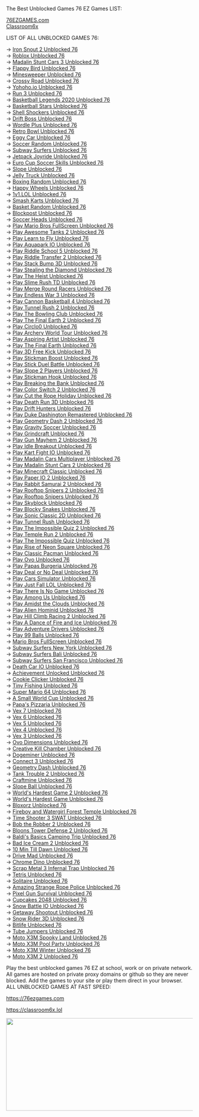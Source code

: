 
The Best Unblocked Games 76 EZ Games LIST:

<a href="https://76ezgames.com">76EZGAMES.com</a> <br>
<a href="https://classroom6x.lol">Classroom6x</a>

LIST OF ALL UNBLOCKED GAMES 76:

-> <a href="https://76ezgames.com/play/iron-snout-2">Iron Snout 2 Unblocked 76</a> <br>
-> <a href="https://76ezgames.com/play/roblox-nowgg-unblocked">Roblox Unblocked 76</a> <br>
-> <a href="https://76ezgames.com/play/madalin-stunt-cars-3">Madalin Stunt Cars 3 Unblocked 76</a> <br>
-> <a href="https://76ezgames.com/play/flappy-bird">Flappy Bird Unblocked 76</a> <br>
-> <a href="https://76ezgames.com/play/minesweeper">Minesweeper Unblocked 76</a> <br>
-> <a href="https://76ezgames.com/play/crossy-road">Crossy Road Unblocked 76</a> <br>
-> <a href="https://76ezgames.com/play/yohoho-io">Yohoho.io Unblocked 76</a> <br>
-> <a href="https://76ezgames.com/play/run-3">Run 3 Unblocked 76</a> <br>
-> <a href="https://76ezgames.com/play/basketball-legends-2020">Basketball Legends 2020 Unblocked 76</a> <br>
-> <a href="https://76ezgames.com/play/basketball-stars">Basketball Stars Unblocked 76</a> <br>
-> <a href="https://76ezgames.com/play/shell-shockers">Shell Shockers Unblocked 76</a> <br>
-> <a href="https://76ezgames.com/play/drift-boss">Drift Boss Unblocked 76</a> <br>
-> <a href="https://76ezgames.com/play/wordle-plus">Wordle Plus Unblocked 76</a> <br>
-> <a href="https://76ezgames.com/play/retro-bowl">Retro Bowl Unblocked 76</a> <br>
-> <a href="https://76ezgames.com/play/eggy-car">Eggy Car Unblocked 76</a> <br>
-> <a href="https://76ezgames.com/play/soccer-random">Soccer Random Unblocked 76</a> <br>
-> <a href="https://76ezgames.com/play/subway-surfers">Subway Surfers Unblocked 76</a> <br>
-> <a href="https://76ezgames.com/play/jetpack-joyride">Jetpack Joyride Unblocked 76</a> <br>
-> <a href="https://76ezgames.com/play/euro-cup-soccer-skills">Euro Cup Soccer Skills Unblocked 76</a> <br>
-> <a href="https://76ezgames.com/play/slope">Slope Unblocked 76</a> <br>
-> <a href="https://76ezgames.com/play/jelly-truck">Jelly Truck Unblocked 76</a> <br>
-> <a href="https://76ezgames.com/play/boxing-random">Boxing Random Unblocked 76</a> <br>
-> <a href="https://76ezgames.com/play/happy-wheels">Happy Wheels Unblocked 76</a> <br>
-> <a href="https://76ezgames.com/play/1v1-lol">1v1.LOL Unblocked 76</a> <br>
-> <a href="https://76ezgames.com/play/smash-karts">Smash Karts Unblocked 76</a> <br>
-> <a href="https://76ezgames.com/play/basket-random">Basket Random Unblocked 76</a> <br>
-> <a href="https://76ezgames.com/play/blockpost">Blockpost Unblocked 76</a> <br>
-> <a href="https://76ezgames.com/play/soccer-heads">Soccer Heads Unblocked 76</a> <br>
-> <a href="https://76ezgames.com/play/mario-bros-fullscreen">Play Mario Bros FullScreen Unblocked 76</a> <br>
-> <a href="https://76ezgames.com/play/awesome-tanks-2">Play Awesome Tanks 2 Unblocked 76</a> <br>
-> <a href="https://76ezgames.com/play/learn-to-fly">Play Learn to Fly Unblocked 76</a> <br>
-> <a href="https://76ezgames.com/play/aquapark-io">Play Aquapark IO Unblocked 76</a> <br>
-> <a href="https://76ezgames.com/play/riddle-school-5">Play Riddle School 5 Unblocked 76</a> <br>
-> <a href="https://76ezgames.com/play/riddle-transfer-2">Play Riddle Transfer 2 Unblocked 76</a> <br>
-> <a href="https://76ezgames.com/play/stack-bump-3d">Play Stack Bump 3D Unblocked 76</a> <br>
-> <a href="https://76ezgames.com/play/stealing-the-diamond">Play Stealing the Diamond Unblocked 76</a> <br>
-> <a href="https://76ezgames.com/play/the-heist">Play The Heist Unblocked 76</a> <br>
-> <a href="https://76ezgames.com/play/slime-rush-td">Play Slime Rush TD Unblocked 76</a> <br>
-> <a href="https://76ezgames.com/play/merge-round-racers">Play Merge Round Racers Unblocked 76</a> <br>
-> <a href="https://76ezgames.com/play/endless-war-3">Play Endless War 3 Unblocked 76</a> <br>
-> <a href="https://76ezgames.com/play/cannon-basketball-4">Play Cannon Basketball 4 Unblocked 76</a> <br>
-> <a href="https://76ezgames.com/play/tunnel-rush-2">Play Tunnel Rush 2 Unblocked 76</a> <br>
-> <a href="https://76ezgames.com/play/the-bowling-club">Play The Bowling Club Unblocked 76</a> <br>
-> <a href="https://76ezgames.com/play/the-final-earth-2">Play The Final Earth 2 Unblocked 76</a> <br>
-> <a href="https://76ezgames.com/play/circlo0">Play Circlo0 Unblocked 76</a> <br>
-> <a href="https://76ezgames.com/play/archery-world-tour">Play Archery World Tour Unblocked 76</a> <br>
-> <a href="https://76ezgames.com/play/aspiring-artist">Play Aspiring Artist Unblocked 76</a> <br>
-> <a href="https://76ezgames.com/play/the-final-earth">Play The Final Earth Unblocked 76</a> <br>
-> <a href="https://76ezgames.com/play/3d-free-kick">Play 3D Free Kick Unblocked 76</a> <br>
-> <a href="https://76ezgames.com/play/stickman-boost">Play Stickman Boost Unblocked 76</a> <br>
-> <a href="https://76ezgames.com/play/stick-duel-battle">Play Stick Duel Battle Unblocked 76</a> <br>
-> <a href="https://76ezgames.com/play/slope-2-players">Play Slope 2 Players Unblocked 76</a> <br>
-> <a href="https://76ezgames.com/play/stickman-hook">Play Stickman Hook Unblocked 76</a> <br>
-> <a href="https://76ezgames.com/play/breaking-the-bank">Play Breaking the Bank Unblocked 76</a> <br>
-> <a href="https://76ezgames.com/play/color-switch-2">Play Color Switch 2 Unblocked 76</a> <br>
-> <a href="https://76ezgames.com/play/cut-the-rope-holiday">Play Cut the Rope Holiday Unblocked 76</a> <br>
-> <a href="https://76ezgames.com/play/death-run-3d">Play Death Run 3D Unblocked 76</a> <br>
-> <a href="https://76ezgames.com/play/drift-hunters">Play Drift Hunters Unblocked 76</a> <br>
-> <a href="https://76ezgames.com/play/duke-dashington-remastered">Play Duke Dashington Remastered Unblocked 76</a> <br>
-> <a href="https://76ezgames.com/play/geometry-dash-2">Play Geometry Dash 2 Unblocked 76</a> <br>
-> <a href="https://76ezgames.com/play/gravity-soccer">Play Gravity Soccer Unblocked 76</a> <br>
-> <a href="https://76ezgames.com/play/grindcraft">Play Grindcraft Unblocked 76</a> <br>
-> <a href="https://76ezgames.com/play/gun-mayhem-2">Play Gun Mayhem 2 Unblocked 76</a> <br>
-> <a href="https://76ezgames.com/play/idle-breakout">Play Idle Breakout Unblocked 76</a> <br>
-> <a href="https://76ezgames.com/play/kart-fight-io">Play Kart Fight IO Unblocked 76</a> <br>
-> <a href="https://76ezgames.com/play/madalin-cars-multiplayer">Play Madalin Cars Multiplayer Unblocked 76</a> <br>
-> <a href="https://76ezgames.com/play/madalin-stunt-cars-2">Play Madalin Stunt Cars 2 Unblocked 76</a> <br>
-> <a href="https://76ezgames.com/play/minecraft-classic">Play Minecraft Classic Unblocked 76</a> <br>
-> <a href="https://76ezgames.com/play/paper-io-2">Play Paper IO 2 Unblocked 76</a> <br>
-> <a href="https://76ezgames.com/play/rabbit-samurai-2">Play Rabbit Samurai 2 Unblocked 76</a> <br>
-> <a href="https://76ezgames.com/play/rooftop-snipers-2">Play Rooftop Snipers 2 Unblocked 76</a> <br>
-> <a href="https://76ezgames.com/play/rooftop-snipers">Play Rooftop Snipers Unblocked 76</a> <br>
-> <a href="https://76ezgames.com/play/skyblock">Play Skyblock Unblocked 76</a> <br>
-> <a href="https://76ezgames.com/play/blocky-snakes">Play Blocky Snakes Unblocked 76</a> <br>
-> <a href="https://76ezgames.com/play/sonic-classic-2d">Play Sonic Classic 2D Unblocked 76</a> <br>
-> <a href="https://76ezgames.com/play/tunnel-rush">Play Tunnel Rush Unblocked 76</a> <br>
-> <a href="https://76ezgames.com/play/the-impossible-quiz-2">Play The Impossible Quiz 2 Unblocked 76</a> <br>
-> <a href="https://76ezgames.com/play/temple-run-2">Play Temple Run 2 Unblocked 76</a> <br>
-> <a href="https://76ezgames.com/play/the-impossible-quiz">Play The Impossible Quiz Unblocked 76</a> <br>
-> <a href="https://76ezgames.com/play/rise-of-neon-square">Play Rise of Neon Square Unblocked 76</a> <br>
-> <a href="https://76ezgames.com/play/classic-pacman">Play Classic Pacman Unblocked 76</a> <br>
-> <a href="https://76ezgames.com/play/ovo">Play Ovo Unblocked 76</a> <br>
-> <a href="https://76ezgames.com/play/papas-burgeria">Play Papas Burgeria Unblocked 76</a> <br>
-> <a href="https://76ezgames.com/play/deal-or-no-deal">Play Deal or No Deal Unblocked 76</a> <br>
-> <a href="https://76ezgames.com/play/cars-simulator">Play Cars Simulator Unblocked 76</a> <br>
-> <a href="https://76ezgames.com/play/just-fall-lol">Play Just Fall LOL Unblocked 76</a> <br>
-> <a href="https://76ezgames.com/play/there-is-no-game">Play There Is No Game Unblocked 76</a> <br>
-> <a href="https://76ezgames.com/play/among-us">Play Among Us Unblocked 76</a> <br>
-> <a href="https://76ezgames.com/play/amidst-the-clouds">Play Amidst the Clouds Unblocked 76</a> <br>
-> <a href="https://76ezgames.com/play/alien-hominid">Play Alien Hominid Unblocked 76</a> <br>
-> <a href="https://76ezgames.com/play/hill-climb-racing-2">Play Hill Climb Racing 2 Unblocked 76</a> <br>
-> <a href="https://76ezgames.com/play/a-dance-of-fire-and-ice">Play A Dance of Fire and Ice Unblocked 76</a> <br>
-> <a href="https://76ezgames.com/play/adventure-drivers">Play Adventure Drivers Unblocked 76</a> <br>
-> <a href="https://76ezgames.com/play/99-balls">Play 99 Balls Unblocked 76</a> <br>
-> <a href="https://76ezgames.com/play/mario-bros-fullscreen">Mario Bros FullScreen Unblocked 76</a> <br>
-> <a href="https://76ezgames.com/play/subway-surfers-new-york">Subway Surfers New York Unblocked 76</a> <br>
-> <a href="https://76ezgames.com/play/subway-surfers-bali">Subway Surfers Bali Unblocked 76</a> <br>
-> <a href="https://76ezgames.com/play/subway-surfers-san-francisco">Subway Surfers San Francisco Unblocked 76</a> <br>
-> <a href="https://76ezgames.com/play/death-car-io">Death Car IO Unblocked 76</a> <br>
-> <a href="https://76ezgames.com/play/achievement-unlocked">Achievement Unlocked Unblocked 76</a> <br>
-> <a href="https://76ezgames.com/play/cookie-clicker">Cookie Clicker Unblocked 76</a> <br>
-> <a href="https://76ezgames.com/play/tiny-fishing">Tiny Fishing Unblocked 76</a> <br>
-> <a href="https://76ezgames.com/play/super-mario-64">Super Mario 64 Unblocked 76</a> <br>
-> <a href="https://76ezgames.com/play/a-small-world-cup">A Small World Cup Unblocked 76</a> <br>
-> <a href="https://76ezgames.com/play/papas-pizzaria">Papa's Pizzaria Unblocked 76</a> <br>
-> <a href="https://76ezgames.com/play/vex-7">Vex 7 Unblocked 76</a> <br>
-> <a href="https://76ezgames.com/play/vex-6">Vex 6 Unblocked 76</a> <br>
-> <a href="https://76ezgames.com/play/vex-5">Vex 5 Unblocked 76</a> <br>
-> <a href="https://76ezgames.com/play/vex-4">Vex 4 Unblocked 76</a> <br>
-> <a href="https://76ezgames.com/play/vex-3">Vex 3 Unblocked 76</a> <br>
-> <a href="https://76ezgames.com/play/ovo-dimensions">Ovo Dimensions Unblocked 76</a> <br>
-> <a href="https://76ezgames.com/play/creative-kill-chamber">Creative Kill Chamber Unblocked 76</a> <br>
-> <a href="https://76ezgames.com/play/dogeminer">Dogeminer Unblocked 76</a> <br>
-> <a href="https://76ezgames.com/play/connect-3">Connect 3 Unblocked 76</a> <br>
-> <a href="https://76ezgames.com/play/geometry-dash">Geometry Dash Unblocked 76</a> <br>
-> <a href="https://76ezgames.com/play/tank-trouble-2">Tank Trouble 2 Unblocked 76</a> <br>
-> <a href="https://76ezgames.com/play/craftmine">Craftmine Unblocked 76</a> <br>
-> <a href="https://76ezgames.com/play/slope-ball">Slope Ball Unblocked 76</a> <br>
-> <a href="https://76ezgames.com/play/worlds-hardest-game-2">World's Hardest Game 2 Unblocked 76</a> <br>
-> <a href="https://76ezgames.com/play/worlds-hardest-game">World's Hardest Game Unblocked 76</a> <br>
-> <a href="https://76ezgames.com/play/bloxorz">Bloxorz Unblocked 76</a> <br>
-> <a href="https://76ezgames.com/play/fireboy-and-watergirl-forest-temple">Fireboy and Watergirl Forest Temple Unblocked 76</a> <br>
-> <a href="https://76ezgames.com/play/time-shooter-3-swat">Time Shooter 3 SWAT Unblocked 76</a> <br>
-> <a href="https://76ezgames.com/play/bob-the-robber-2">Bob the Robber 2 Unblocked 76</a> <br>
-> <a href="https://76ezgames.com/play/bloons-tower-defense-2">Bloons Tower Defense 2 Unblocked 76</a> <br>
-> <a href="https://76ezgames.com/play/baldis-basics-camping-trip">Baldi's Basics Camping Trip Unblocked 76</a> <br>
-> <a href="https://76ezgames.com/play/bad-ice-cream-2">Bad Ice Cream 2 Unblocked 76</a> <br>
-> <a href="https://76ezgames.com/play/10-min-till-dawn">10 Min Till Dawn Unblocked 76</a> <br>
-> <a href="https://76ezgames.com/play/drive-mad">Drive Mad Unblocked 76</a> <br>
-> <a href="https://76ezgames.com/play/chrome-dino">Chrome Dino Unblocked 76</a> <br>
-> <a href="https://76ezgames.com/play/scrap-metal-3-infernal-trap">Scrap Metal 3 Infernal Trap Unblocked 76</a> <br>
-> <a href="https://76ezgames.com/play/tetris">Tetris Unblocked 76</a> <br>
-> <a href="https://76ezgames.com/play/solitaire">Solitaire Unblocked 76</a> <br>
-> <a href="https://76ezgames.com/play/amazing-strange-rope-police">Amazing Strange Rope Police Unblocked 76</a> <br>
-> <a href="https://76ezgames.com/play/pixel-gun-survival">Pixel Gun Survival Unblocked 76</a> <br>
-> <a href="https://76ezgames.com/play/cupcakes-2048">Cupcakes 2048 Unblocked 76</a> <br>
-> <a href="https://76ezgames.com/play/snow-battle-io">Snow Battle IO Unblocked 76</a> <br>
-> <a href="https://76ezgames.com/play/getaway-shootout">Getaway Shootout Unblocked 76</a> <br>
-> <a href="https://76ezgames.com/play/snow-rider-3d">Snow Rider 3D Unblocked 76</a> <br>
-> <a href="https://76ezgames.com/play/bitlife">Bitlife Unblocked 76</a> <br>
-> <a href="https://76ezgames.com/play/tube-jumpers">Tube Jumpers Unblocked 76</a> <br>
-> <a href="https://76ezgames.com/play/moto-x3m-spooky-land">Moto X3M Spooky Land Unblocked 76</a> <br>
-> <a href="https://76ezgames.com/play/moto-x3m-pool-party">Moto X3M Pool Party Unblocked 76</a> <br>
-> <a href="https://76ezgames.com/play/moto-x3m-winter">Moto X3M Winter Unblocked 76</a> <br>
-> <a href="https://76ezgames.com/play/moto-x3m-2">Moto X3M 2 Unblocked 76</a> <br>



Play the best unblocked games 76 EZ at school, work or on private network. All games are hosted on private proxy domains or github so they are never blocked.
Add the games to your site or play them direct in your browser.
ALL UNBLOCKED GAMES AT FAST SPEED:

https://76ezgames.com

https://classroom6x.lol

<center>
<a href="https://76ezgames.com"><img src="https://github.com/76ezgames/76ezgames.github.io/blob/main/github-games.jpg" width="600px" height="250px"></a></center>
